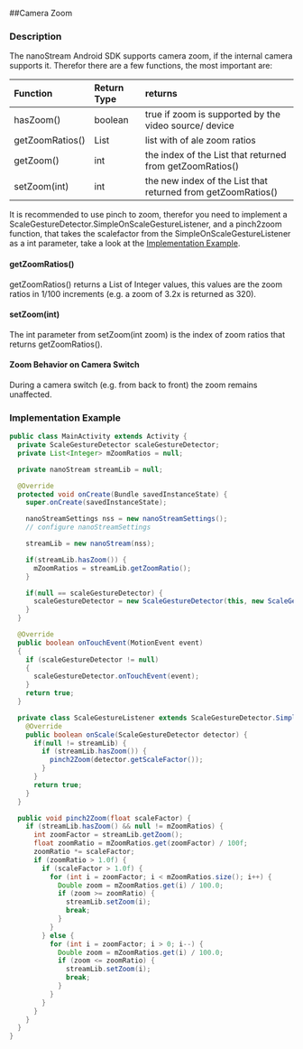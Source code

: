 ##Camera Zoom
### Description
The nanoStream Android SDK supports camera zoom, if the internal camera supports it. Therefor there are a few functions, the most important are:

| Function        | Return Type   | returns                                                               |
|:----------------|:--------------|:----------------------------------------------------------------------|
| hasZoom()       | boolean       | true if zoom is supported by the video source/ device                 |
| getZoomRatios() | List<Integer> | list with of ale zoom ratios                                          |
| getZoom()       | int           | the index of the List<Integer> that returned from getZoomRatios()     |
| setZoom(int)    | int           | the new index of the List<Integer> that returned from getZoomRatios() |

It is recommended to use pinch to zoom, therefor you need to implement a ScaleGestureDetector.SimpleOnScaleGestureListener, and a pinch2zoom function, that takes the scalefactor from the SimpleOnScaleGestureListener as a int parameter, take a look at the [Implementation Example][ef1c8421].
#### getZoomRatios()
getZoomRatios() returns a List of Integer values, this values are the zoom ratios in 1/100 increments (e.g. a zoom of 3.2x is returned as 320).
#### setZoom(int)
The int parameter from setZoom(int zoom) is the index of zoom ratios that returns getZoomRatios().
#### Zoom Behavior on Camera Switch
During a camera switch (e.g. from back to front) the zoom remains unaffected.
### <a name="nanostream_android_camera_zoom_impl_example"></a> Implementation Example
```java
public class MainActivity extends Activity {
  private ScaleGestureDetector scaleGestureDetector;
  private List<Integer> mZoomRatios = null;

  private nanoStream streamLib = null;

  @Override
  protected void onCreate(Bundle savedInstanceState) {
    super.onCreate(savedInstanceState);

    nanoStreamSettings nss = new nanoStreamSettings();
    // configure nanoStreamSettings

    streamLib = new nanoStream(nss);

    if(streamLib.hasZoom()) {
      mZoomRatios = streamLib.getZoomRatio();
    }

    if(null == scaleGestureDetector) {
      scaleGestureDetector = new ScaleGestureDetector(this, new ScaleGestureListener());
    }
  }

  @Override
  public boolean onTouchEvent(MotionEvent event)
  {
    if (scaleGestureDetector != null)
    {
      scaleGestureDetector.onTouchEvent(event);
    }
    return true;
  }

  private class ScaleGestureListener extends ScaleGestureDetector.SimpleOnScaleGestureListener {
    @Override
    public boolean onScale(ScaleGestureDetector detector) {
      if(null != streamLib) {
        if (streamLib.hasZoom()) {
          pinch2Zoom(detector.getScaleFactor());
        }
      }
      return true;
    }
  }

  public void pinch2Zoom(float scaleFactor) {
    if (streamLib.hasZoom() && null != mZoomRatios) {
      int zoomFactor = streamLib.getZoom();
      float zoomRatio = mZoomRatios.get(zoomFactor) / 100f;
      zoomRatio *= scaleFactor;
      if (zoomRatio > 1.0f) {
        if (scaleFactor > 1.0f) {
          for (int i = zoomFactor; i < mZoomRatios.size(); i++) {
            Double zoom = mZoomRatios.get(i) / 100.0;
            if (zoom >= zoomRatio) {
              streamLib.setZoom(i);
              break;
            }
          }
        } else {
          for (int i = zoomFactor; i > 0; i--) {
            Double zoom = mZoomRatios.get(i) / 100.0;
            if (zoom <= zoomRatio) {
              streamLib.setZoom(i);
              break;
            }
          }
        }
      }
    }
  }
}
```



  [ef1c8421]: #nanostream_android_camera_zoom_impl_example "Implementation Example"
